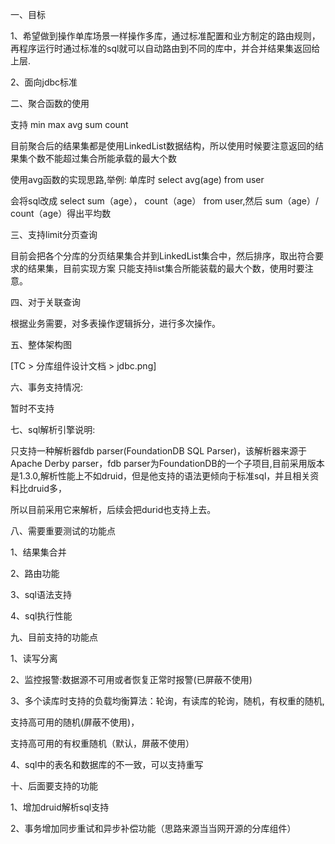 一、目标

1、希望做到操作单库场景一样操作多库，通过标准配置和业方制定的路由规则，
再程序运行时通过标准的sql就可以自动路由到不同的库中，并合并结果集返回给上层.

2、面向jdbc标准




二、聚合函数的使用

支持 min  max  avg  sum  count

目前聚合后的结果集都是使用LinkedList数据结构，所以使用时候要注意返回的结果集个数不能超过集合所能承载的最大个数


使用avg函数的实现思路,举例:  单库时 select   avg(age) from user

 会将sql改成   select  sum（age）， count（age）  from  user,然后   sum（age）/ count（age）得出平均数





三、支持limit分页查询

目前会把各个分库的分页结果集合并到LinkedList集合中，然后排序，取出符合要求的结果集，目前实现方案 只能支持list集合所能装载的最大个数，使用时要注意。


四、对于关联查询

根据业务需要，对多表操作逻辑拆分，进行多次操作。


五、整体架构图

[TC > 分库组件设计文档 > jdbc.png]


六、事务支持情况:

暂时不支持


七、sql解析引擎说明:

只支持一种解析器fdb parser(FoundationDB SQL Parser)，该解析器来源于Apache Derby parser，fdb parser为FoundationDB的一个子项目,目前采用版本是1.3.0,解析性能上不如druid，但是他支持的语法更倾向于标准sql，并且相关资料比druid多，

所以目前采用它来解析，后续会把durid也支持上去。



八、需要重要测试的功能点

1、结果集合并

2、路由功能

3、sql语法支持

4、sql执行性能


九、目前支持的功能点

1、读写分离

2、监控报警:数据源不可用或者恢复正常时报警(已屏蔽不使用)

3、多个读库时支持的负载均衡算法：轮询，有读库的轮询，随机，有权重的随机,  

支持高可用的随机(屏蔽不使用)，

支持高可用的有权重随机（默认，屏蔽不使用）

4、sql中的表名和数据库的不一致，可以支持重写



十、后面要支持的功能

1、增加druid解析sql支持

2、事务增加同步重试和异步补偿功能（思路来源当当网开源的分库组件）




